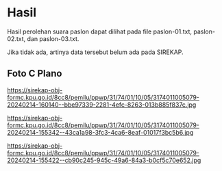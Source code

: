 # Hasil

Hasil perolehan suara paslon dapat dilihat pada file paslon-01.txt, paslon-02.txt, dan paslon-03.txt.

Jika tidak ada, artinya data tersebut belum ada pada SIREKAP.

## Foto C Plano

https://sirekap-obj-formc.kpu.go.id/8cc8/pemilu/ppwp/31/74/01/10/05/3174011005079-20240214-160140--bbe97339-2281-4efc-8263-013b885f837c.jpg

https://sirekap-obj-formc.kpu.go.id/8cc8/pemilu/ppwp/31/74/01/10/05/3174011005079-20240214-155342--43ca1a98-3fc3-4ca6-8eaf-01017f3bc5b6.jpg

https://sirekap-obj-formc.kpu.go.id/8cc8/pemilu/ppwp/31/74/01/10/05/3174011005079-20240214-155422--cb90c245-945c-49a6-84a3-b0cf5c70e652.jpg
